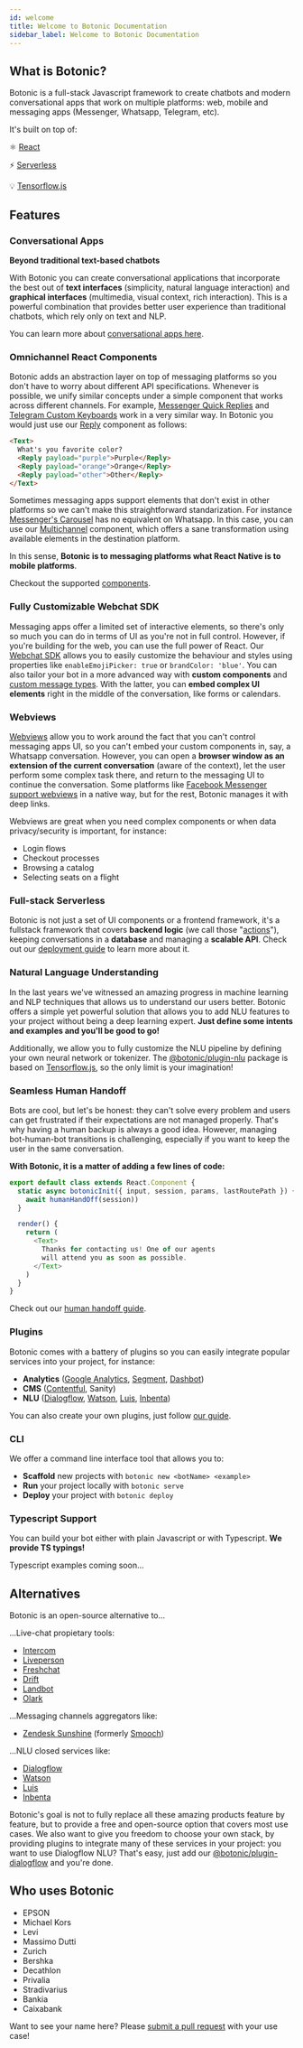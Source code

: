 ```yaml
---
id: welcome
title: Welcome to Botonic Documentation
sidebar_label: Welcome to Botonic Documentation
---
```


## What is Botonic?

Botonic is a full-stack Javascript framework to create chatbots and modern conversational apps that work on multiple platforms: web, mobile and messaging apps (Messenger, Whatsapp, Telegram, etc).

It's built on top of:

⚛️ [React](https://reactjs.org/)

⚡ [Serverless](https://www.serverless.com/)

💡 [Tensorflow.js](https://www.tensorflow.org/js)

## Features

### Conversational Apps

**Beyond traditional text-based chatbots**

With Botonic you can create conversational applications that incorporate the best out of **text interfaces** (simplicity, natural language interaction) and **graphical interfaces** (multimedia, visual context, rich interaction). This is a powerful combination that provides better user experience than traditional chatbots, which rely only on text and NLP.

You can learn more about [conversational apps here](https://www.hubtype.com/blog/what-are-conversational-apps/).

### Omnichannel React Components

Botonic adds an abstraction layer on top of messaging platforms so you don't have to worry about different API specifications. Whenever is possible, we unify similar concepts under a simple component that works across different channels. For example, [Messenger Quick Replies](https://developers.facebook.com/docs/messenger-platform/send-messages/quick-replies/) and [Telegram Custom Keyboards](https://irazasyed.github.io/telegram-bot-sdk/usage/keyboards/) work in a very similar way. In Botonic you would just use our [Reply](/docs/components/replies) component as follows:

```html
<Text>
  What's you favorite color?
  <Reply payload="purple">Purple</Reply>
  <Reply payload="orange">Orange</Reply>
  <Reply payload="other">Other</Reply>
</Text>
```

Sometimes messaging apps support elements that don't exist in other platforms so we can't make this straightforward standarization. For instance [Messenger's Carousel](https://developers.facebook.com/docs/messenger-platform/send-messages/template/generic/#carousel) has no equivalent on Whatsapp. In this case, you can use our [Multichannel](/docs/components/multichannel) component, which offers a sane transformation using available elements in the destination platform.

In this sense, **Botonic is to messaging platforms what React Native is to mobile platforms**.

Checkout the supported [components](/docs/components/components).

### Fully Customizable Webchat SDK

Messaging apps offer a limited set of interactive elements, so there's only so much you can do in terms of UI as you're not in full control. However, if you're building for the web, you can use the full power of React. Our [Webchat SDK](/docs/concepts/webchat) allows you to easily customize the behaviour and styles using properties like `enableEmojiPicker: true` or `brandColor: 'blue'`. You can also tailor your bot in a more advanced way with **custom components** and [custom message types](/docs/concepts/webchat#custom-message-styles). With the latter, you can **embed complex UI elements** right in the middle of the conversation, like forms or calendars.

### Webviews

[Webviews](/docs/concepts/webviews) allow you to work around the fact that you can't control messaging apps UI, so you can't embed your custom components in, say, a Whatsapp conversation. However, you can open a **browser window as an extension of the current conversation** (aware of the context), let the user perform some complex task there, and return to the messaging UI to continue the conversation. Some platforms like [Facebook Messenger support webviews](https://developers.facebook.com/docs/messenger-platform/webview/) in a native way, but for the rest, Botonic manages it with deep links.

Webviews are great when you need complex components or when data privacy/security is important, for instance:

- Login flows
- Checkout processes
- Browsing a catalog
- Selecting seats on a flight

### Full-stack Serverless

Botonic is not just a set of UI components or a frontend framework, it's a fullstack framework that covers **backend logic** (we call those "[actions](/docs/concepts/actions)"), keeping conversations in a **database** and managing a **scalable API**. Check out our [deployment guide](/docs/deployment/hubtype) to learn more about it.

### Natural Language Understanding

In the last years we've witnessed an amazing progress in machine learning and NLP techniques that allows us to understand our users better. Botonic offers a simple yet powerful solution that allows you to add NLU features to your project without being a deep learning expert. **Just define some intents and examples and you'll be good to go!**

Additionally, we allow you to fully customize the NLU pipeline by defining your own neural network or tokenizer. The [@botonic/plugin-nlu](/docs/plugins/plugin-nlu) package is based on [Tensorflow.js](https://www.tensorflow.org/js), so the only limit is your imagination!

### Seamless Human Handoff

Bots are cool, but let's be honest: they can't solve every problem and users can get frustrated if their expectations are not managed properly. That's why having a human backup is always a good idea. However, managing bot-human-bot transitions is challenging, especially if you want to keep the user in the same conversation.

**With Botonic, it is a matter of adding a few lines of code:**

```javascript
export default class extends React.Component {
  static async botonicInit({ input, session, params, lastRoutePath }) {
    await humanHandOff(session))
  }

  render() {
    return (
      <Text>
        Thanks for contacting us! One of our agents
        will attend you as soon as possible.
      </Text>
    )
  }
}
```

Check out our [human handoff guide](/docs/concepts/humanhandoff).

### Plugins

Botonic comes with a battery of plugins so you can easily integrate popular services into your project, for instance:

- **Analytics** ([Google Analytics](/docs/plugins/plugin-google-analytics), [Segment](/docs/plugins/plugin-segment), [Dashbot](/docs/plugins/plugin-dashbot))
- **CMS** ([Contentful](/docs/plugins/plugin-contentful), Sanity)
- **NLU** ([Dialogflow](/docs/plugins/plugin-dialogflow), [Watson](/docs/plugins/plugin-watson), [Luis](/docs/plugins/plugin-luis), [Inbenta](/docs/plugins/plugin-inbenta))

You can also create your own plugins, just follow [our guide](/docs/plugins/createname-plugin1).

### CLI

We offer a command line interface tool that allows you to:

- **Scaffold** new projects with `botonic new <botName> <example>`
- **Run** your project locally with `botonic serve`
- **Deploy** your project with `botonic deploy`

### Typescript Support

You can build your bot either with plain Javascript or with Typescript. **We provide TS typings!**

Typescript examples coming soon...

## Alternatives

Botonic is an open-source alternative to...

...Live-chat propietary tools:

- [Intercom](https://www.intercom.com/)
- [Liveperson](https://www.liveperson.com/)
- [Freshchat](https://www.freshworks.com/live-chat-software/)
- [Drift](https://www.drift.com/)
- [Landbot](http://landbot.io/)
- [Olark](https://www.olark.com/)

...Messaging channels aggregators like:

- [Zendesk Sunshine](https://www.zendesk.com/platform/conversations/outbound-messaging/) (formerly [Smooch](https://smooch.io/))

...NLU closed services like:

- [Dialogflow](https://cloud.google.com/dialogflow)
- [Watson](https://www.ibm.com/watson)
- [Luis](https://www.luis.ai/)
- [Inbenta](https://www.inbenta.com/en/)

Botonic's goal is not to fully replace all these amazing products feature by feature, but to provide a free and open-source option that covers most use cases. We also want to give you freedom to choose your own stack, by providing plugins to integrate many of these services in your project: you want to use Dialogflow NLU? That's easy, just add our [@botonic/plugin-dialogflow](/docs/plugins/plugin-dialogflow) and you're done.

## Who uses Botonic

- EPSON
- Michael Kors
- Levi
- Massimo Dutti
- Zurich
- Bershka
- Decathlon
- Privalia
- Stradivarius
- Bankia
- Caixabank

Want to see your name here? Please [submit a pull request](https://github.com/hubtype/botonic/pulls) with your use case!

